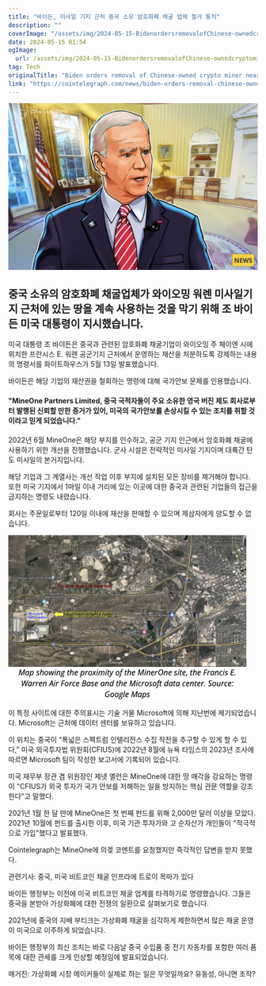 ```yaml
---
title: "바이든, 미사일 기지 근처 중국 소유 암호화폐 채굴 업체 철거 통치"
description: ""
coverImage: "/assets/img/2024-05-15-BidenordersremovalofChinese-ownedcryptominernearmissilebase_thumbnail.png"
date: 2024-05-15 01:54
ogImage: 
  url: /assets/img/2024-05-15-BidenordersremovalofChinese-ownedcryptominernearmissilebase_thumbnail.png
tag: Tech
originalTitle: "Biden orders removal of Chinese-owned crypto miner near missile base"
link: "https://cointelegraph.com/news/biden-orders-removal-chinese-owned-crypto-miner-near-missile-base"
---
```



![Biden orders removal of Chinese-owned crypto miner near missile base](/assets/img/2024-05-15-BidenordersremovalofChinese-ownedcryptominernearmissilebase_thumbnail.png)

## 중국 소유의 암호화폐 채굴업체가 와이오밍 워렌 미사일기지 근처에 있는 땅을 계속 사용하는 것을 막기 위해 조 바이든 미국 대통령이 지시했습니다.

미국 대통령 조 바이든은 중국과 관련된 암호화폐 채굴기업이 와이오밍 주 체이엔 시에 위치한 프란시스 E. 워렌 공군기지 근처에서 운영하는 재산을 처분하도록 강제하는 내용의 명령서를 화이트하우스가 5월 13일 발표했습니다.



바이든은 해당 기업의 재산권을 철회하는 명령에 대해 국가안보 문제를 인용했습니다.

#### "MineOne Partners Limited, 중국 국적자들이 주요 소유한 영국 버진 제도 회사로부터 발행된 신뢰할 만한 증거가 있어, 미국의 국가안보를 손상시킬 수 있는 조치를 취할 것이라고 믿게 되었습니다."

2022년 6월 MineOne은 해당 부지를 인수하고, 공군 기지 인근에서 암호화폐 채굴에 사용하기 위한 개선을 진행했습니다. 군사 시설은 전략적인 미사일 기지이며 대륙간 탄도 미사일의 본거지입니다.

해당 기업과 그 계열사는 개선 작업 이후 부지에 설치된 모든 장비를 제거해야 합니다. 또한 미국 기지에서 1마일 이내 거리에 있는 이곳에 대한 중국과 관련된 기업들의 접근을 금지하는 명령도 내렸습니다.



회사는 주문일로부터 120일 이내에 재산을 판매할 수 있으며 제삼자에게 양도할 수 없습니다.

![Image](/assets/img/2024-05-15-BidenordersremovalofChinese-ownedcryptominernearmissilebase_0.png)

이 특정 사이트에 대한 주의표시는 기술 거물 Microsoft에 의해 지난번에 제기되었습니다. Microsoft는 근처에 데이터 센터를 보유하고 있습니다.

이 위치는 중국이 “폭넓은 스펙트럼 인텔리전스 수집 작전을 추구할 수 있게 할 수 있다,” 미국 외국투자법 위원회(CFIUS)에 2022년 8월에 뉴욕 타임스의 2023년 조사에 따르면 Microsoft 팀이 작성한 보고서에 기록되어 있습니다.



미국 재무부 장관 겸 위원장인 제넷 옐런은 MineOne에 대한 땅 매각을 강요하는 명령이 "CFIUS가 외국 투자가 국가 안보를 저해하는 일을 방지하는 핵심 관문 역할을 강조한다"고 말했다.

2021년 1월 한 달 만에 MineOne은 첫 번째 펀드를 위해 2,000만 달러 이상을 모았다. 2021년 10월에 펀드를 출시한 이후, 미국 기관 투자가와 고 순자산가 개인들이 "적극적으로 가입"했다고 발표했다.

Cointelegraph는 MineOne에 의겢 코멘트를 요청했지만 즉각적인 답변을 받지 못했다.

관련기사: 중국, 미국 비트코인 채굴 인프라에 트로이 목마가 있다



바이든 행정부는 이전에 미국 비트코인 채굴 업계를 타격하기로 명령했습니다. 그들은 중국을 본받아 가상화폐에 대한 전쟁의 일환으로 살펴보기로 했습니다.

2021년에 중국의 지배 부티크는 가상화폐 채굴을 심각하게 제한하면서 많은 채굴 운영이 미국으로 이주하게 되었습니다.

바이든 행정부의 최신 조치는 바로 다음날 중국 수입품 중 전기 자동차를 포함한 여러 품목에 대한 관세를 크게 인상할 예정임에 발표되었습니다.

매거진: 가상화폐 시장 메이커들이 실제로 하는 일은 무엇일까요? 유동성, 아니면 조작?